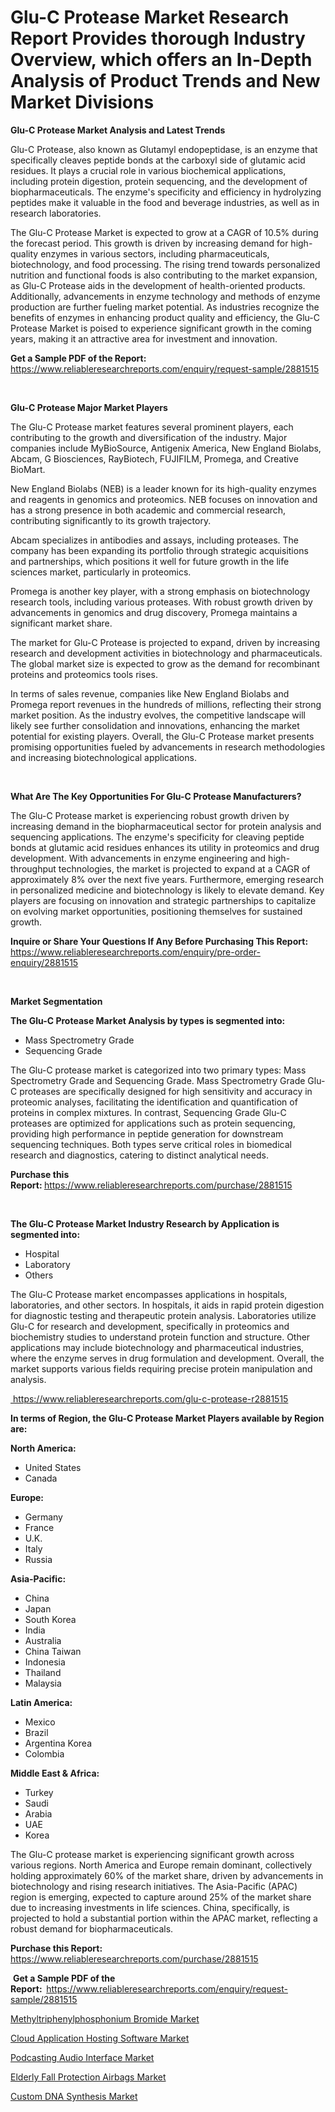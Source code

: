 <p><h1>Glu-C Protease Market Research Report Provides thorough Industry Overview, which offers an In-Depth Analysis of Product Trends and New Market Divisions</h1></p><p><strong>Glu-C Protease Market Analysis and Latest Trends</strong></p>
<p><p>Glu-C Protease, also known as Glutamyl endopeptidase, is an enzyme that specifically cleaves peptide bonds at the carboxyl side of glutamic acid residues. It plays a crucial role in various biochemical applications, including protein digestion, protein sequencing, and the development of biopharmaceuticals. The enzyme's specificity and efficiency in hydrolyzing peptides make it valuable in the food and beverage industries, as well as in research laboratories.</p><p>The Glu-C Protease Market is expected to grow at a CAGR of 10.5% during the forecast period. This growth is driven by increasing demand for high-quality enzymes in various sectors, including pharmaceuticals, biotechnology, and food processing. The rising trend towards personalized nutrition and functional foods is also contributing to the market expansion, as Glu-C Protease aids in the development of health-oriented products. Additionally, advancements in enzyme technology and methods of enzyme production are further fueling market potential. As industries recognize the benefits of enzymes in enhancing product quality and efficiency, the Glu-C Protease Market is poised to experience significant growth in the coming years, making it an attractive area for investment and innovation.</p></p>
<p><strong>Get a Sample PDF of the Report:&nbsp;</strong> <a href="https://www.reliableresearchreports.com/enquiry/request-sample/2881515?utm_campaign=118&utm_medium=2&utm_source=Github&utm_content=ia&utm_term=12032025&utm_id=glu-c-protease">https://www.reliableresearchreports.com/enquiry/request-sample/2881515</a></p>
<p>&nbsp;</p>
<p><strong>Glu-C Protease Major Market Players</strong></p>
<p><p>The Glu-C Protease market features several prominent players, each contributing to the growth and diversification of the industry. Major companies include MyBioSource, Antigenix America, New England Biolabs, Abcam, G Biosciences, RayBiotech, FUJIFILM, Promega, and Creative BioMart. </p><p>New England Biolabs (NEB) is a leader known for its high-quality enzymes and reagents in genomics and proteomics. NEB focuses on innovation and has a strong presence in both academic and commercial research, contributing significantly to its growth trajectory.</p><p>Abcam specializes in antibodies and assays, including proteases. The company has been expanding its portfolio through strategic acquisitions and partnerships, which positions it well for future growth in the life sciences market, particularly in proteomics.</p><p>Promega is another key player, with a strong emphasis on biotechnology research tools, including various proteases. With robust growth driven by advancements in genomics and drug discovery, Promega maintains a significant market share.</p><p>The market for Glu-C Protease is projected to expand, driven by increasing research and development activities in biotechnology and pharmaceuticals. The global market size is expected to grow as the demand for recombinant proteins and proteomics tools rises.</p><p>In terms of sales revenue, companies like New England Biolabs and Promega report revenues in the hundreds of millions, reflecting their strong market position. As the industry evolves, the competitive landscape will likely see further consolidation and innovations, enhancing the market potential for existing players. Overall, the Glu-C Protease market presents promising opportunities fueled by advancements in research methodologies and increasing biotechnological applications.</p></p>
<p>&nbsp;</p>
<p><strong>What Are The Key Opportunities For Glu-C Protease Manufacturers?</strong></p>
<p><p>The Glu-C Protease market is experiencing robust growth driven by increasing demand in the biopharmaceutical sector for protein analysis and sequencing applications. The enzyme's specificity for cleaving peptide bonds at glutamic acid residues enhances its utility in proteomics and drug development. With advancements in enzyme engineering and high-throughput technologies, the market is projected to expand at a CAGR of approximately 8% over the next five years. Furthermore, emerging research in personalized medicine and biotechnology is likely to elevate demand. Key players are focusing on innovation and strategic partnerships to capitalize on evolving market opportunities, positioning themselves for sustained growth.</p></p>
<p><strong>Inquire or Share Your Questions If Any Before Purchasing This Report:</strong> <a href="https://www.reliableresearchreports.com/enquiry/pre-order-enquiry/2881515?utm_campaign=118&utm_medium=2&utm_source=Github&utm_content=ia&utm_term=12032025&utm_id=glu-c-protease">https://www.reliableresearchreports.com/enquiry/pre-order-enquiry/2881515</a></p>
<p>&nbsp;</p>
<p><strong>Market Segmentation</strong></p>
<p><strong>The Glu-C Protease Market Analysis by types is segmented into:</strong></p>
<p><ul><li>Mass Spectrometry Grade</li><li>Sequencing Grade</li></ul></p>
<p><p>The Glu-C protease market is categorized into two primary types: Mass Spectrometry Grade and Sequencing Grade. Mass Spectrometry Grade Glu-C proteases are specifically designed for high sensitivity and accuracy in proteomic analyses, facilitating the identification and quantification of proteins in complex mixtures. In contrast, Sequencing Grade Glu-C proteases are optimized for applications such as protein sequencing, providing high performance in peptide generation for downstream sequencing techniques. Both types serve critical roles in biomedical research and diagnostics, catering to distinct analytical needs.</p></p>
<p><strong>Purchase this Report:&nbsp;</strong><a href="https://www.reliableresearchreports.com/purchase/2881515?utm_campaign=118&utm_medium=2&utm_source=Github&utm_content=ia&utm_term=12032025&utm_id=glu-c-protease">https://www.reliableresearchreports.com/purchase/2881515</a></p>
<p>&nbsp;</p>
<p><strong>The Glu-C Protease Market Industry Research by Application is segmented into:</strong></p>
<p><ul><li>Hospital</li><li>Laboratory</li><li>Others</li></ul></p>
<p><p>The Glu-C Protease market encompasses applications in hospitals, laboratories, and other sectors. In hospitals, it aids in rapid protein digestion for diagnostic testing and therapeutic protein analysis. Laboratories utilize Glu-C for research and development, specifically in proteomics and biochemistry studies to understand protein function and structure. Other applications may include biotechnology and pharmaceutical industries, where the enzyme serves in drug formulation and development. Overall, the market supports various fields requiring precise protein manipulation and analysis.</p></p>
<p><a href="https://www.reliableresearchreports.com/glu-c-protease-r2881515?utm_campaign=118&utm_medium=2&utm_source=Github&utm_content=ia&utm_term=12032025&utm_id=glu-c-protease">&nbsp;https://www.reliableresearchreports.com/glu-c-protease-r2881515</a></p>
<p><strong>In terms of Region, the Glu-C Protease Market Players available by Region are:</strong></p>
<p>
    <p> <strong> North America: </strong>
        <ul>
            <li>United States</li>
            <li>Canada</li>
        </ul>
        </p> 
    <p> <strong> Europe: </strong>
        <ul>
            <li>Germany</li>
            <li>France</li>
            <li>U.K.</li>
            <li>Italy</li>
            <li>Russia</li>
        </ul>
        </p> 
    <p> <strong> Asia-Pacific: </strong>
        <ul>
            <li>China</li>
            <li>Japan</li>
            <li>South Korea</li>
            <li>India</li>
            <li>Australia</li>
            <li>China Taiwan</li>
            <li>Indonesia</li>
            <li>Thailand</li>
            <li>Malaysia</li>
        </ul>
        </p> 
    <p> <strong> Latin America: </strong>
        <ul>
            <li>Mexico</li>
            <li>Brazil</li>
            <li>Argentina Korea</li>
            <li>Colombia</li>
        </ul>
        </p> 
    <p> <strong> Middle East & Africa: </strong>
        <ul>
            <li>Turkey</li>
            <li>Saudi</li>
            <li>Arabia</li>
            <li>UAE</li>
            <li>Korea</li>
        </ul>
    </p>
    </p>
<p><p>The Glu-C protease market is experiencing significant growth across various regions. North America and Europe remain dominant, collectively holding approximately 60% of the market share, driven by advancements in biotechnology and rising research initiatives. The Asia-Pacific (APAC) region is emerging, expected to capture around 25% of the market share due to increasing investments in life sciences. China, specifically, is projected to hold a substantial portion within the APAC market, reflecting a robust demand for biopharmaceuticals.</p></p>
<p><strong>Purchase this Report: </strong><a href="https://www.reliableresearchreports.com/purchase/2881515?utm_campaign=118&utm_medium=2&utm_source=Github&utm_content=ia&utm_term=12032025&utm_id=glu-c-protease">https://www.reliableresearchreports.com/purchase/2881515</a></p>
<p>&nbsp;<strong>Get a Sample PDF of the Report:&nbsp;&nbsp;</strong><a href="https://www.reliableresearchreports.com/enquiry/request-sample/2881515?utm_campaign=118&utm_medium=2&utm_source=Github&utm_content=ia&utm_term=12032025&utm_id=glu-c-protease">https://www.reliableresearchreports.com/enquiry/request-sample/2881515</a></p>
<p><strong></strong></p>
<p><p><a href="https://github.com/wakerizaak8g/Market-Research-Report-List-1/blob/main/methyltriphenylphosphonium-bromide-market.md?utm_campaign=118&utm_medium=2&utm_source=Github&utm_content=ia&utm_term=12032025&utm_id=glu-c-protease">Methyltriphenylphosphonium Bromide Market</a></p><p><a href="https://github.com/leijavaagexo/Market-Research-Report-List-1/blob/main/cloud-application-hosting-software-market.md?utm_campaign=118&utm_medium=2&utm_source=Github&utm_content=ia&utm_term=12032025&utm_id=glu-c-protease">Cloud Application Hosting Software Market</a></p><p><a href="https://github.com/adelanwkadua/Market-Research-Report-List-1/blob/main/podcasting-audio-interface-market.md?utm_campaign=118&utm_medium=2&utm_source=Github&utm_content=ia&utm_term=12032025&utm_id=glu-c-protease">Podcasting Audio Interface Market</a></p><p><a href="https://github.com/tanckfelli84/Market-Research-Report-List-1/blob/main/elderly-fall-protection-airbags-market.md?utm_campaign=118&utm_medium=2&utm_source=Github&utm_content=ia&utm_term=12032025&utm_id=glu-c-protease">Elderly Fall Protection Airbags Market</a></p><p><a href="https://github.com/abidomamen/Market-Research-Report-List-1/blob/main/custom-dna-synthesis-market.md?utm_campaign=118&utm_medium=2&utm_source=Github&utm_content=ia&utm_term=12032025&utm_id=glu-c-protease">Custom DNA Synthesis Market</a></p></p>